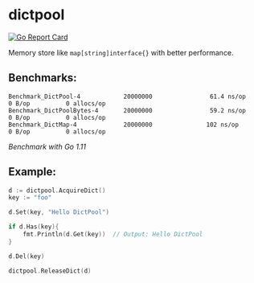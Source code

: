 dictpool
========

[![Go Report Card](https://goreportcard.com/badge/github.com/savsgio/dictpool)](https://goreportcard.com/report/github.com/savsgio/dictpool)

Memory store like `map[string]interface{}` with better performance.

## Benchmarks:
```
Benchmark_DictPool-4            20000000                61.4 ns/op             0 B/op          0 allocs/op
Benchmark_DictPoolBytes-4       20000000                59.2 ns/op             0 B/op          0 allocs/op
Benchmark_DictMap-4             20000000               102 ns/op               0 B/op          0 allocs/op
```

*Benchmark with Go 1.11*

## Example:
```go
d := dictpool.AcquireDict()
key := "foo"

d.Set(key, "Hello DictPool")

if d.Has(key){
    fmt.Println(d.Get(key))  // Output: Hello DictPool
}

d.Del(key)

dictpool.ReleaseDict(d)
```
